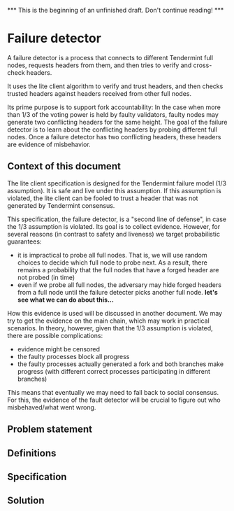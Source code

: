 *** This is the beginning of an unfinished draft. Don't continue reading! ***

# Failure detector

A failure detector is a process that connects to different Tendermint full nodes, requests headers from them, and then tries to verify and cross-check headers.

It uses the lite client algorithm to verify and trust headers, and then checks trusted headers against headers received from other full nodes.

Its prime purpose is to support fork accountability: In the case when more than 1/3 of the voting power is held by faulty validators, faulty nodes may generate two conflicting headers for the same height. The goal of the failure detector is to learn about the conflicting headers by probing different full nodes. Once a failure detector has two conflicting headers, these headers are evidence of misbehavior.



## Context of this document

The lite client specification is designed for the Tendermint failure model (1/3 assumption). It is safe and live under this assumption. If this assumption is violated, the lite client can be fooled to trust a header that was not generated by Tendermint consensus.

This specification, the failure detector, is a "second line of defense", in case the 1/3 assumption is violated. Its goal is to collect evidence. However,
for several reasons (in contrast to safety and liveness) we target probabilistic guarantees:

- it is impractical to probe all full nodes. That is, we will use random choices to decide which full node to probe next. As a result, there remains a probability that the full nodes that have a forged header are not probed (in time)
- even if we probe all full nodes, the adversary may hide forged headers from a full node until the failure detecter picks another full node.
**let's see what we can do about this...**

How this evidence is used will be discussed in another document. We may try to get the evidence on the main chain, which may work in practical scenarios. In theory, however,
given that the 1/3 assumption is violated, there are possible complications:

- evidence might be censored
- the faulty processes block all progress
- the faulty processes actually generated a fork and both branches make progress (with different correct processes participating in different branches)

This means that eventually we may need to fall back to social consensus. For this, the evidence of the fault detector will be crucial to figure out who misbehaved/what went wrong.


## Problem statement

## Definitions

## Specification

## Solution
